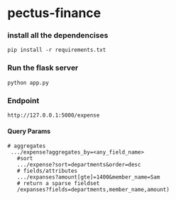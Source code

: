 # pectus-finance

### install all the dependencises 
``` pip install -r requirements.txt ```

### Run the flask server
``` python app.py ```

### Endpoint
``` http://127.0.0.1:5000/expense ```

#### Query Params
```
# aggregates
 .../expense?aggregates_by=<any_field_name>
   #sort
   .../expense?sort=departments&order=desc
   # fields/attributes
   .../expanses?amount[gte]=1400&member_name=Sam
   # return a sparse fieldset 
   /expanses?fields=departments,member_name,amount)
```
